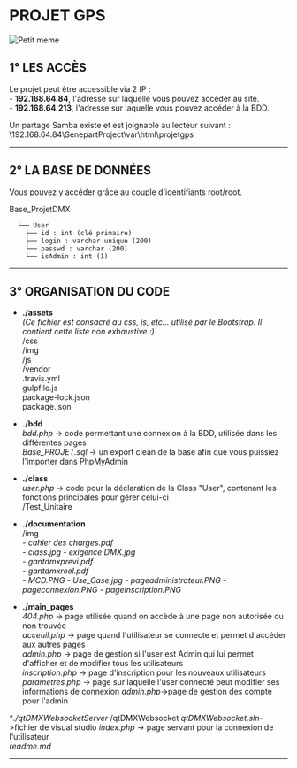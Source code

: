  # PROJET GPS

![Petit meme](https://i.imgflip.com/1n8nsf.jpg)

## 1° LES ACCÈS

Le projet peut être accessible via 2 IP :  
    - __192.168.64.84__, l'adresse sur laquelle vous pouvez accéder au site.  
    - __192.168.64.213__, l'adresse sur laquelle vous pouvez accéder à la BDD.

Un partage Samba existe et est joignable au lecteur suivant : \\192.168.64.84\SenepartProject\var\html\projetgps


-----------------


## 2° LA BASE DE DONNÉES

Vous pouvez y accéder grâce au couple d'identifiants root/root.

Base_ProjetDMX       	
      
      └── User  
        ├── id : int (clé primaire)  
        ├── login : varchar unique (200)  
        └── passwd : varchar (200)  
        └── isAdmin : int (1)  


       
-----------------


## 3° ORGANISATION DU CODE


* __./assets__  
*(Ce fichier est consacré au css, js, etc... utilisé par le Bootstrap. Il contient cette liste non exhaustive :)*    
    /css    
    /img    
    /js  
    /vendor    
    .travis.yml  
    gulpfile.js  
    package-lock.json    
    package.json  


* __./bdd__  
    *bdd.php* -> code permettant une connexion à la BDD, utilisée dans les différentes pages    
    *Base_PROJET.sql* -> un export clean de la base afin que vous puissiez l'importer dans PhpMyAdmin  


* __./class__  
    *user.php* -> code pour la déclaration de la Class "User", contenant les fonctions principales pour gérer celui-ci  
    /Test_Unitaire

* __./documentation__  
    /img   
        - *cahier des charges.pdf*    
        - *class.jpg*
        - *exigence DMX.jpg*     
        - *gantdmxprevi.pdf*   
        - *gantdmxreel.pdf*     
        - *MCD.PNG*
        - *Use_Case.jpg*
        - *pageadministrateur.PNG*
        - *pageconnexion.PNG*
        - *pageinscription.PNG*


* __./main_pages__  
    *404.php* -> page utilisée quand on accède à une page non autorisée ou non trouvée     
    *acceuil.php* -> page quand l'utilisateur se connecte et permet d'accéder aux autres pages    
    *admin.php* -> page de gestion si l'user est Admin qui lui permet d'afficher et de modifier
 tous les utilisateurs    
    *inscription.php* -> page d'inscription pour les nouveaux utilisateurs    
    *parametres.php* -> page sur laquelle l'user connecté peut modifier ses informations de connexion
    *admin.php*->page de gestion des compte pour l'admin

*_./qtDMXWebsocketServer_
    /qtDMXWebsocket
    *qtDMXWebsocket.sln*->fichier de visual studio
*index.php* -> page servant pour la connexion de l'utilisateur  
*readme.md*

-----------------





















    
